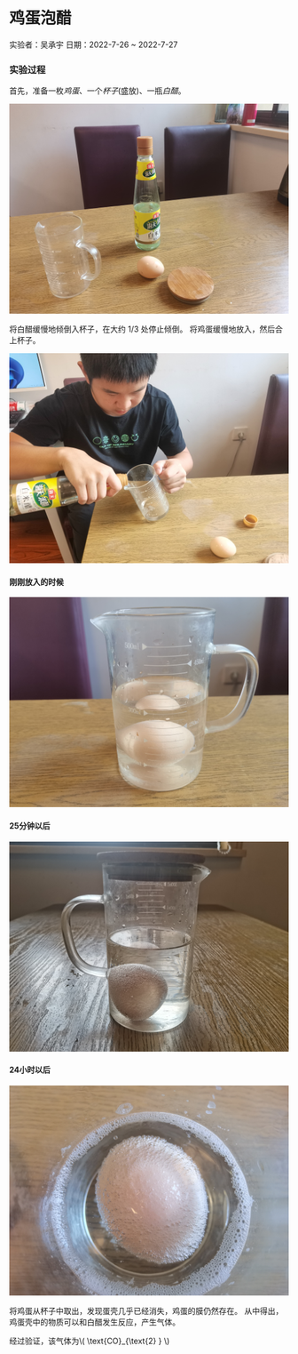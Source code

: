 # 鸡蛋泡醋

实验者：吴承宇
日期：2022-7-26 ~ 2022-7-27

### 实验过程

首先，准备一枚*鸡蛋*、一个*杯子*(盛放)、一瓶*白醋*。

![prepare](../assets/CaCO3/IMG_20220727_130743.jpg)

将白醋缓慢地倾倒入杯子，在大约 1/3 处停止倾倒。
将鸡蛋缓慢地放入，然后合上杯子。

![mixing](../assets/CaCO3/IMG_20220727_130936.jpg)

#### 刚刚放入的时候

![1mins](../assets/CaCO3/IMG_20220727_131035.jpg)

#### 25分钟以后

![25mins](../assets/CaCO3/IMG_20220727_131157.jpg)

#### 24小时以后

<img alt="24h" src="../assets/CaCO3/IMG_20220728_131249.jpg" style="zoom: 60%" />

将鸡蛋从杯子中取出，发现蛋壳几乎已经消失，鸡蛋的膜仍然存在。
从中得出，鸡蛋壳中的物质可以和白醋发生反应，产生气体。

经过验证，该气体为\\( \text{CO}_{\text{2} } \\)

<style>
    img {
        zoom: 60%;
    }
</style>
